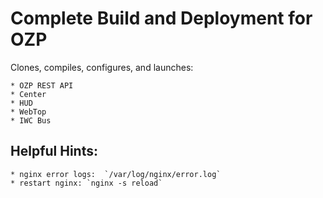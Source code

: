 # Complete Build and Deployment for OZP

Clones, compiles, configures, and launches:

    * OZP REST API
    * Center
    * HUD
    * WebTop
    * IWC Bus
    

## Helpful Hints:
    * nginx error logs:  `/var/log/nginx/error.log`
    * restart nginx: `nginx -s reload`
